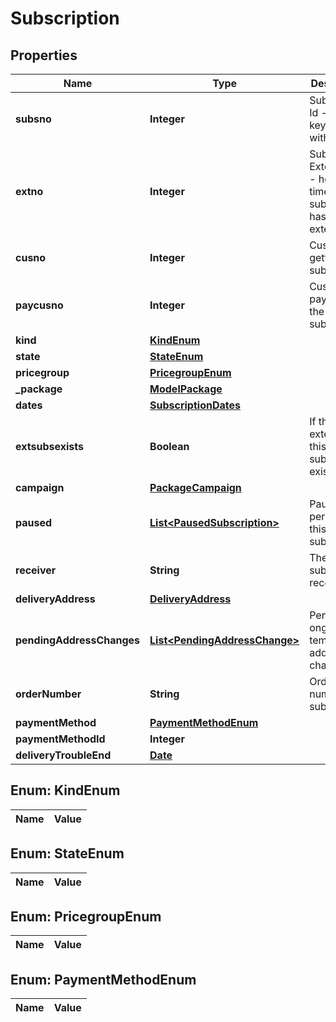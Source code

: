 

# Subscription

## Properties

Name | Type | Description | Notes
------------ | ------------- | ------------- | -------------
**subsno** | **Integer** | Subscription Id - primary key together with extno | 
**extno** | **Integer** | Subscription Extension Id - how many times a subscription has been extended | 
**cusno** | **Integer** | Customer getting the subscription | 
**paycusno** | **Integer** | Customer paying for the subscription | 
**kind** | [**KindEnum**](#KindEnum) |  | 
**state** | [**StateEnum**](#StateEnum) |  | 
**pricegroup** | [**PricegroupEnum**](#PricegroupEnum) |  |  [optional]
**_package** | [**ModelPackage**](ModelPackage.md) |  | 
**dates** | [**SubscriptionDates**](SubscriptionDates.md) |  | 
**extsubsexists** | **Boolean** | If the extension of this subscription exists | 
**campaign** | [**PackageCampaign**](PackageCampaign.md) |  |  [optional]
**paused** | [**List&lt;PausedSubscription&gt;**](PausedSubscription.md) | Pause periods of this subscription |  [optional]
**receiver** | **String** | The name of subscription receiver |  [optional]
**deliveryAddress** | [**DeliveryAddress**](DeliveryAddress.md) |  |  [optional]
**pendingAddressChanges** | [**List&lt;PendingAddressChange&gt;**](PendingAddressChange.md) | Pending and ongoing temporary address changes |  [optional]
**orderNumber** | **String** | Order number of subscription |  [optional]
**paymentMethod** | [**PaymentMethodEnum**](#PaymentMethodEnum) |  |  [optional]
**paymentMethodId** | **Integer** |  |  [optional]
**deliveryTroubleEnd** | [**Date**](Date.md) |  |  [optional]


## Enum: KindEnum

Name | Value
---- | -----


## Enum: StateEnum

Name | Value
---- | -----


## Enum: PricegroupEnum

Name | Value
---- | -----


## Enum: PaymentMethodEnum

Name | Value
---- | -----





